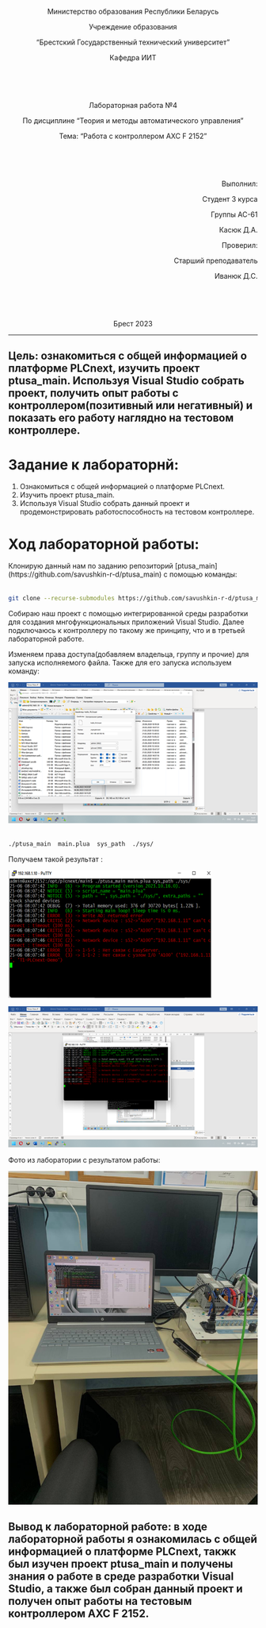 <p align="center"> Министерство образования Республики Беларусь</p>
<p align="center">Учреждение образования</p>
<p align="center">“Брестский Государственный технический университет”</p>
<p align="center">Кафедра ИИТ</p>
<br><br><br>
<p align="center">Лабораторная работа №4</p>
<p align="center">По дисциплине “Теория и методы автоматического управления”</p>
<p align="center">Тема: “Работа с контроллером AXC F 2152”</p>
<br><br><br>
<p align="right">Выполнил:</p>
<p align="right">Студент 3 курса</p>
<p align="right">Группы АС-61</p>
<p align="right">Касюк Д.А.</p>
<p align="right">Проверил:</p>
<p align="right">Старший преподаватель</p>
<p align="right">Иванюк Д.С.</p>
<br><br><br>
<p align="center">Брест 2023</p>

---
## Цель: ознакомиться с общей информацией о платформе PLCnext, изучить проект ptusa_main. Используя Visual Studio собрать проект, получить опыт работы с контроллером(позитивный или негативный) и показать его работу наглядно на тестовом контроллере.

# Задание к лабораторнй:
1. Ознакомиться с общей информацией о платформе PLCnext.
2. Изучить проект ptusa_main.
3. Используя Visual Studio собрать данный проект и продемонстрировать работоспособность на тестовом контроллере.

# Ход лабораторной работы:

<p>Клонирую данный нам по заданию репозиторий [ptusa_main](https://github.com/savushkin-r-d/ptusa_main) с помощью команды:</p>

 ``` bash

git clone --recurse-submodules https://github.com/savushkin-r-d/ptusa_main.git

```

<p>Собираю наш проект с помощью интегрированной среды разработки для создания мнгофункциональных приложений Visual Studio. Далее подключаюсь к контроллеру по такому же принципу, что и в третьей лабораторной работе.</p>

<p>Изменяем права доступа(добавляем владельца, группу и прочие) для запуска исполняемого файла.  Также для его запуска используем команду:</p>

![](images/access.png)

``` bash

./ptusa_main  main.plua  sys_path  ./sys/

```

<p>Получаем такой  результат : </p>

![](images/result_console.png)

![](images/result.png)

<p>Фото из лаборатории с результатом работы:</p>

![](images/laba4.jpg)

## Вывод к лабораторной работе:  в ходе лабораторной работы я  ознакомилась с общей информацией о платформе PLCnext, такжк был изучен проект ptusa_main и получены знания о работе в среде разработки Visual Studio, а также был собран данный проект и получен  опыт  работы на тестовым контроллером AXC F 2152.
